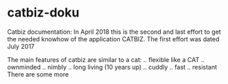 # catbiz-doku
Catbiz documentation:
In April 2018 this is the second and last effort to get the needed knowhow of the application CATBIZ.
The first effort was dated July 2017

The main features of catbiz are similar to a cat:
.. flexible like a CAT
.. ownminded
.. nimbly
.. long living (10 years up)
.. cuddly 
.. fast 
.. resistant
There are some more
